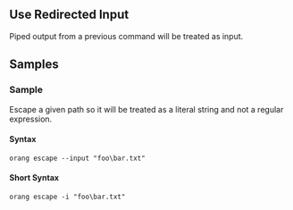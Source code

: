 ﻿## Use Redirected Input

Piped output from a previous command will be treated as input.

## Samples

### Sample

Escape a given path so it will be treated as a literal string and not a regular expression.

#### Syntax

```
orang escape --input "foo\bar.txt"
```

#### Short Syntax

```
orang escape -i "foo\bar.txt"
```